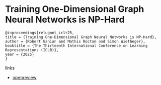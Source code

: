 # Training One-Dimensional Graph Neural Networks is NP-Hard

```
@inproceedings{relugnnt_iclr25,
title = {Training One-Dimensional Graph Neural Networks is NP-Hard},
author = {Robert Ganian and Mathis Rocton and Simon Wietheger},
booktitle = {The Thirteenth International Conference on Learning Representations (ICLR)},
year = {2025}
}
```

links
- [openreview](https://openreview.net/forum?id=7BESdFZ7YA)
